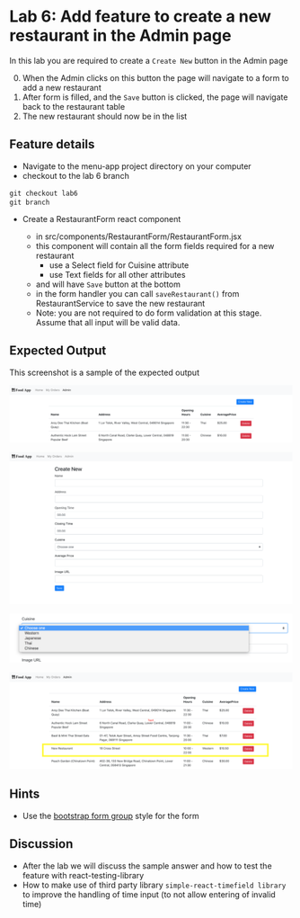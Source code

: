 # Lab 6: Add feature to create a new restaurant in the Admin page

In this lab you are required to create a `Create New` button in the Admin page

0. When the Admin clicks on this button the page will navigate to a form to add a new restaurant
1. After form is filled, and the `Save` button is clicked, the page will navigate back to the restaurant table
2. The new restaurant should now be in the list

## Feature details

- Navigate to the menu-app project directory on your computer
- checkout to the lab 6 branch

```
git checkout lab6
git branch
```

- Create a RestaurantForm react component

  - in src/components/RestaurantForm/RestaurantForm.jsx
  - this component will contain all the form fields required for a new restaurant
    - use a Select field for Cuisine attribute
    - use Text fields for all other attributes
  - and will have `Save` button at the bottom
  - in the form handler you can call `saveRestaurant()` from RestaurantService to save the new restaurant
  - Note: you are not required to do form validation at this stage. Assume that all input will be valid data.

## Expected Output

This screenshot is a sample of the expected output

![Create New restaurant button on the Admin page](../../../.gitbook/assets/front-end-web-development/react/menu-app-labs/lab6-output-1.png)

![Create new restaurant form](../../../.gitbook/assets/front-end-web-development/react/menu-app-labs/lab6-output-2.png)

![Select options in the cuisine field](../../../.gitbook/assets/front-end-web-development/react/menu-app-labs/lab6-output-3.png)

![Restaurant table now contains the newly created restaurant](../../../.gitbook/assets/front-end-web-development/react/menu-app-labs/lab6-output-4.png)

## Hints

- Use the [bootstrap form group](https://getbootstrap.com/docs/4.1/components/forms/#overview) style for the form

## Discussion

- After the lab we will discuss the sample answer and how to test the feature with react-testing-library
- How to make use of third party library `simple-react-timefield library` to improve the handling of time input (to not allow entering of invalid time)
